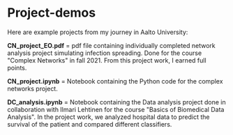 # Project-demos

Here are example projects from my journey in Aalto University:

**CN_project_EO.pdf** = pdf file containing individually completed network analysis project simulating infection spreading. Done for the course "Complex Networks" in fall 2021. From this project work, I earned full points. 

**CN_project.ipynb** = Notebook containing the Python code for the complex networks project.

**DC_analysis.ipynb** = Notebook containing the Data analysis project done in collaboration with Ilmari Lehtinen for the course "Basics of Biomedical Data Analysis". In the project work, we analyzed hospital data to predict the survival of the patient and compared different classifiers.

